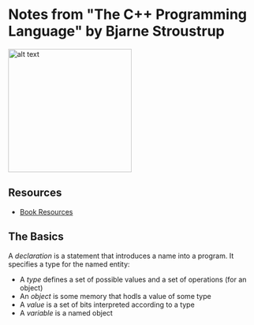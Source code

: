 # Notes from "The C++ Programming Language" by Bjarne Stroustrup

<img src="images/1744359541209.png" alt="alt text" width="250px">

## Resources
- [Book Resources](https://www.stroustrup.com/4th.html)

## The Basics

A *declaration* is a statement that introduces a name into a program. It specifies a type for the named entity:
- A *type* defines a set of possible values and a set of operations (for an object)
- An *object* is some memory that hodls a value of some type
- A *value* is a set of bits interpreted according to a type
- A *variable* is a named object
